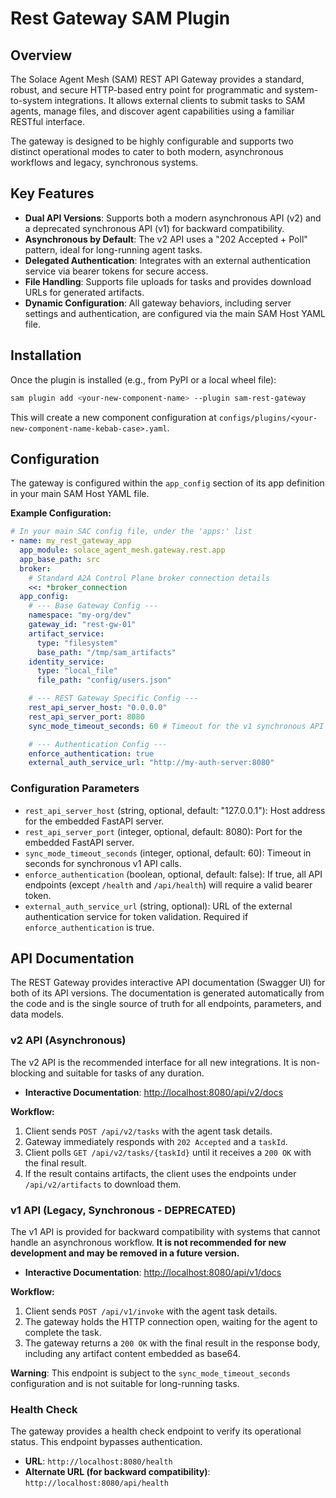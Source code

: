 # Rest Gateway SAM Plugin
## Overview

The Solace Agent Mesh (SAM) REST API Gateway provides a standard, robust, and secure HTTP-based entry point for programmatic and system-to-system integrations. It allows external clients to submit tasks to SAM agents, manage files, and discover agent capabilities using a familiar RESTful interface.

The gateway is designed to be highly configurable and supports two distinct operational modes to cater to both modern, asynchronous workflows and legacy, synchronous systems.

## Key Features

*   **Dual API Versions**: Supports both a modern asynchronous API (v2) and a deprecated synchronous API (v1) for backward compatibility.
*   **Asynchronous by Default**: The v2 API uses a "202 Accepted + Poll" pattern, ideal for long-running agent tasks.
*   **Delegated Authentication**: Integrates with an external authentication service via bearer tokens for secure access.
*   **File Handling**: Supports file uploads for tasks and provides download URLs for generated artifacts.
*   **Dynamic Configuration**: All gateway behaviors, including server settings and authentication, are configured via the main SAM Host YAML file.

## Installation

Once the plugin is installed (e.g., from PyPI or a local wheel file):
```bash
sam plugin add <your-new-component-name> --plugin sam-rest-gateway
```
This will create a new component configuration at `configs/plugins/<your-new-component-name-kebab-case>.yaml`. 

## Configuration

The gateway is configured within the `app_config` section of its app definition in your main SAM Host YAML file.

**Example Configuration:**

```yaml
# In your main SAC config file, under the 'apps:' list
- name: my_rest_gateway_app
  app_module: solace_agent_mesh.gateway.rest.app
  app_base_path: src
  broker:
    # Standard A2A Control Plane broker connection details
    <<: *broker_connection
  app_config:
    # --- Base Gateway Config ---
    namespace: "my-org/dev"
    gateway_id: "rest-gw-01"
    artifact_service:
      type: "filesystem"
      base_path: "/tmp/sam_artifacts"
    identity_service:
      type: "local_file"
      file_path: "config/users.json"

    # --- REST Gateway Specific Config ---
    rest_api_server_host: "0.0.0.0"
    rest_api_server_port: 8080
    sync_mode_timeout_seconds: 60 # Timeout for the v1 synchronous API

    # --- Authentication Config ---
    enforce_authentication: true
    external_auth_service_url: "http://my-auth-server:8080"
```

### Configuration Parameters

*   `rest_api_server_host` (string, optional, default: "127.0.0.1"): Host address for the embedded FastAPI server.
*   `rest_api_server_port` (integer, optional, default: 8080): Port for the embedded FastAPI server.
*   `sync_mode_timeout_seconds` (integer, optional, default: 60): Timeout in seconds for synchronous v1 API calls.
*   `enforce_authentication` (boolean, optional, default: false): If true, all API endpoints (except `/health` and `/api/health`) will require a valid bearer token.
*   `external_auth_service_url` (string, optional): URL of the external authentication service for token validation. Required if `enforce_authentication` is true.

## API Documentation

The REST Gateway provides interactive API documentation (Swagger UI) for both of its API versions. The documentation is generated automatically from the code and is the single source of truth for all endpoints, parameters, and data models.

### v2 API (Asynchronous)

The v2 API is the recommended interface for all new integrations. It is non-blocking and suitable for tasks of any duration.

- **Interactive Documentation**: [http://localhost:8080/api/v2/docs](http://localhost:8080/api/v2/docs)

**Workflow:**
1.  Client sends `POST /api/v2/tasks` with the agent task details.
2.  Gateway immediately responds with `202 Accepted` and a `taskId`.
3.  Client polls `GET /api/v2/tasks/{taskId}` until it receives a `200 OK` with the final result.
4.  If the result contains artifacts, the client uses the endpoints under `/api/v2/artifacts` to download them.

### v1 API (Legacy, Synchronous - DEPRECATED)

The v1 API is provided for backward compatibility with systems that cannot handle an asynchronous workflow. **It is not recommended for new development and may be removed in a future version.**

- **Interactive Documentation**: [http://localhost:8080/api/v1/docs](http://localhost:8080/api/v1/docs)

**Workflow:**
1.  Client sends `POST /api/v1/invoke` with the agent task details.
2.  The gateway holds the HTTP connection open, waiting for the agent to complete the task.
3.  The gateway returns a `200 OK` with the final result in the response body, including any artifact content embedded as base64.

**Warning**: This endpoint is subject to the `sync_mode_timeout_seconds` configuration and is not suitable for long-running tasks.

### Health Check

The gateway provides a health check endpoint to verify its operational status. This endpoint bypasses authentication.

- **URL**: `http://localhost:8080/health`
- **Alternate URL (for backward compatibility)**: `http://localhost:8080/api/health`


